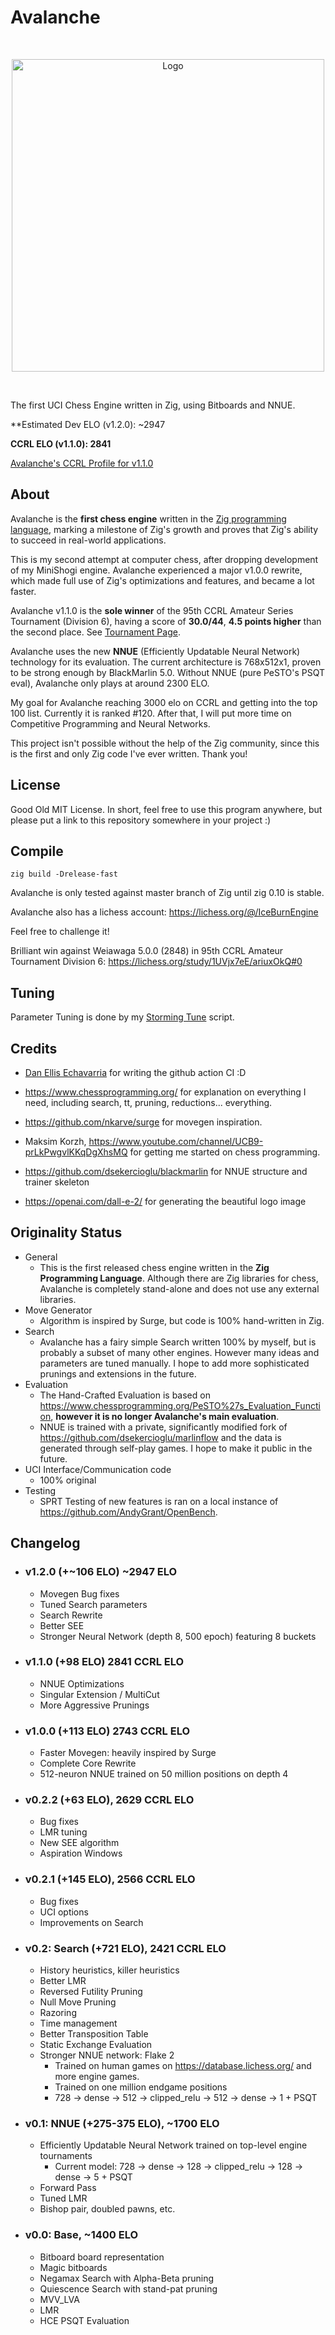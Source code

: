 # Avalanche

<br/>

<p align="center">
<img src="https://user-images.githubusercontent.com/66022611/188289840-33991f45-5afe-4ed1-bfbd-ead91c5a7993.png" alt="Logo" width = "500" height = "500"/>
</p>

<br/>

The first UCI Chess Engine written in Zig, using Bitboards and NNUE.

**Estimated Dev ELO (v1.2.0): ~2947

**CCRL ELO (v1.1.0): 2841**

[Avalanche's CCRL Profile for v1.1.0](https://www.computerchess.org.uk/ccrl/4040/cgi/engine_details.cgi?match_length=30&each_game=1&print=Details&each_game=1&eng=Avalanche%201.1.0%2064-bit#Avalanche_1_1_0_64-bit)

## About

Avalanche is the **first chess engine** written in the [Zig programming language](https://ziglang.org/), marking a milestone of Zig's growth and proves that Zig's ability to succeed in real-world applications.

This is my second attempt at computer chess, after dropping development of my MiniShogi engine. Avalanche experienced a major v1.0.0 rewrite, which made full use of Zig's optimizations and features, and became a lot faster.

Avalanche v1.1.0 is the **sole winner** of the 95th CCRL Amateur Series Tournament (Division 6), having a score of **30.0/44**, **4.5 points higher** than the second place. See [Tournament Page](http://kirill-kryukov.com/chess/discussion-board/viewtopic.php?f=7&t=14438&sid=f5417da1d80faac3b3d6f1530a3b41cc).

Avalanche uses the new **NNUE** (Efficiently Updatable Neural Network) technology for its evaluation.
The current architecture is 768x512x1, proven to be strong enough by BlackMarlin 5.0.
Without NNUE (pure PeSTO's PSQT eval), Avalanche only plays at around 2300 ELO.

My goal for Avalanche reaching 3000 elo on CCRL and getting into the top 100 list. Currently it is ranked #120. After that, I will put more time on Competitive Programming and Neural Networks.

This project isn't possible without the help of the Zig community, since this is the first and only Zig code I've ever written. Thank you!

## License
Good Old MIT License. In short, feel free to use this program anywhere, but please put a link to this repository somewhere in your project :)

## Compile

`zig build -Drelease-fast`

Avalanche is only tested against master branch of Zig until zig 0.10 is stable.

Avalanche also has a lichess account: https://lichess.org/@/IceBurnEngine

Feel free to challenge it!

Brilliant win against Weiawaga 5.0.0 (2848) in 95th CCRL Amateur Tournament Division 6: https://lichess.org/study/1UVjx7eE/ariuxOkQ#0

## Tuning

Parameter Tuning is done by my [Storming Tune](https://github.com/SnowballSH/storming_tune) script.

## Credits

- [Dan Ellis Echavarria](https://github.com/Deecellar) for writing the github action CI :D

- https://www.chessprogramming.org/ for explanation on everything I need, including search, tt, pruning, reductions... everything.
- https://github.com/nkarve/surge for movegen inspiration.
- Maksim Korzh, https://www.youtube.com/channel/UCB9-prLkPwgvlKKqDgXhsMQ for getting me started on chess programming.
- https://github.com/dsekercioglu/blackmarlin for NNUE structure and trainer skeleton
- https://openai.com/dall-e-2/ for generating the beautiful logo image

## Originality Status

- General
    - This is the first released chess engine written in the **Zig Programming Language**. Although there are Zig libraries for chess, Avalanche is completely stand-alone and does not use any external libraries.
- Move Generator
    - Algorithm is inspired by Surge, but code is 100% hand-written in Zig.
- Search
    - Avalanche has a fairy simple Search written 100% by myself, but is probably a subset of many other engines. However many ideas and parameters are tuned manually. I hope to add more sophisticated prunings and extensions in the future.
- Evaluation
    - The Hand-Crafted Evaluation is based on https://www.chessprogramming.org/PeSTO%27s_Evaluation_Function, **however it is no longer Avalanche's main evaluation**.
    - NNUE is trained with a private, significantly modified fork of https://github.com/dsekercioglu/marlinflow and the data is generated through self-play games. I hope to make it public in the future.
- UCI Interface/Communication code
    - 100% original
- Testing
    - SPRT Testing of new features is ran on a local instance of https://github.com/AndyGrant/OpenBench.

## Changelog

- ### v1.2.0 (+~106 ELO) ~2947 ELO
    - Movegen Bug fixes
    - Tuned Search parameters
    - Search Rewrite
    - Better SEE
    - Stronger Neural Network (depth 8, 500 epoch) featuring 8 buckets

- ### v1.1.0 (+98 ELO) 2841 CCRL ELO
    - NNUE Optimizations
    - Singular Extension / MultiCut
    - More Aggressive Prunings

- ### v1.0.0 (+113 ELO) 2743 CCRL ELO
    - Faster Movegen: heavily inspired by Surge
    - Complete Core Rewrite
    - 512-neuron NNUE trained on 50 million positions on depth 4

- ### v0.2.2 (+63 ELO), 2629 CCRL ELO
    - Bug fixes
    - LMR tuning
    - New SEE algorithm
    - Aspiration Windows

- ### v0.2.1 (+145 ELO), 2566 CCRL ELO
    - Bug fixes
    - UCI options
    - Improvements on Search

- ### v0.2: Search  (+721 ELO), 2421 CCRL ELO
    - History heuristics, killer heuristics
    - Better LMR
    - Reversed Futility Pruning
    - Null Move Pruning
    - Razoring
    - Time management
    - Better Transposition Table
    - Static Exchange Evaluation
    - Stronger NNUE network: Flake 2
        - Trained on human games on https://database.lichess.org/ and more engine games.
        - Trained on one million endgame positions
        - 728 -> dense -> 512 -> clipped_relu -> 512 -> dense -> 1 + PSQT

- ### v0.1: NNUE  (+275-375 ELO), ~1700 ELO
    - Efficiently Updatable Neural Network trained on top-level engine tournaments
        - Current model: 728 -> dense -> 128 -> clipped_relu -> 128 -> dense -> 5 + PSQT
    - Forward Pass
    - Tuned LMR
    - Bishop pair, doubled pawns, etc.

- ### v0.0: Base, ~1400 ELO
    - Bitboard board representation
    - Magic bitboards
    - Negamax Search with Alpha-Beta pruning
    - Quiescence Search with stand-pat pruning
    - MVV_LVA
    - LMR
    - HCE PSQT Evaluation
